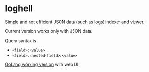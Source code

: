 # loghell

Simple and not efficient JSON data (such as logs) indexer and viewer.

Current version works only with JSON data.

Query syntax is

- `<field>:<value>`
- `<field>.<nested-field>:<value>`

[GoLang working version](https://github.com/lavrd/loghell/tree/v1.0.0) with web UI.
